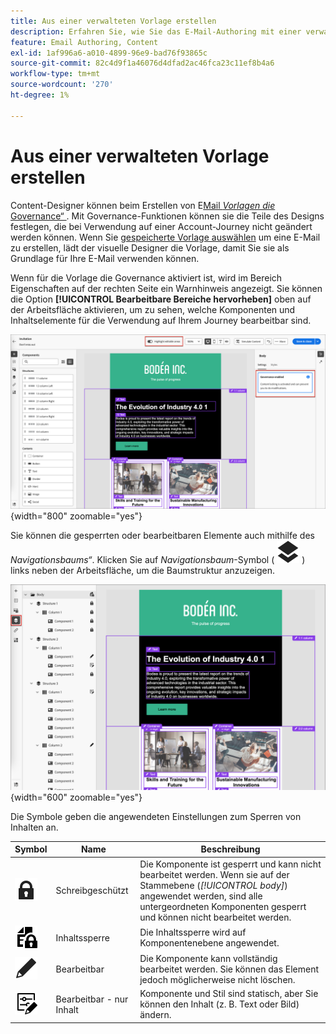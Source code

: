 ```yaml
---
title: Aus einer verwalteten Vorlage erstellen
description: Erfahren Sie, wie Sie das E-Mail-Authoring mit einer verwalteten Vorlage verwenden, die gesperrte Inhaltskomponenten enthält.
feature: Email Authoring, Content
exl-id: 1af996a6-a010-4899-96e9-bad76f93865c
source-git-commit: 82c4d9f1a46076d4dfad2ac46fca23c11ef8b4a6
workflow-type: tm+mt
source-wordcount: '270'
ht-degree: 1%

---
```


# Aus einer verwalteten Vorlage erstellen

Content-Designer können beim Erstellen von E[Mail _Vorlagen die_ Governance“ ](./template-content-governance.md). Mit Governance-Funktionen können sie die Teile des Designs festlegen, die bei Verwendung auf einer Account-Journey nicht geändert werden können. Wenn Sie [gespeicherte Vorlage auswählen](./email-authoring.md#select-a-template) um eine E-Mail zu erstellen, lädt der visuelle Designer die Vorlage, damit Sie sie als Grundlage für Ihre E-Mail verwenden können.

Wenn für die Vorlage die Governance aktiviert ist, wird im Bereich Eigenschaften auf der rechten Seite ein Warnhinweis angezeigt. Sie können die Option **[!UICONTROL Bearbeitbare Bereiche hervorheben]** oben auf der Arbeitsfläche aktivieren, um zu sehen, welche Komponenten und Inhaltselemente für die Verwendung auf Ihrem Journey bearbeitbar sind.

![Bearbeitbare Bereiche in einer verwalteten Vorlage anzeigen](./assets/email-designer-governed-highlight.png){width="800" zoomable="yes"}

Sie können die gesperrten oder bearbeitbaren Elemente auch mithilfe des _Navigationsbaums“_. Klicken Sie auf _Navigationsbaum_-Symbol ( ![Verknüpfungssymbol](../assets/do-not-localize/icon-navigation-tree.svg) ) links neben der Arbeitsfläche, um die Baumstruktur anzuzeigen.

![Bearbeitbare Bereiche in einer verwalteten Vorlage anzeigen](./assets/email-designer-governed-tree.png){width="600" zoomable="yes"}

Die Symbole geben die angewendeten Einstellungen zum Sperren von Inhalten an.

| Symbol | Name | Beschreibung |
|------|------|-------------|
| ![Schreibgeschütztes Symbol](../assets/do-not-localize/icon-tree-lock.svg) | Schreibgeschützt | Die Komponente ist gesperrt und kann nicht bearbeitet werden. Wenn sie auf der Stammebene (_[!UICONTROL body]_) angewendet werden, sind alle untergeordneten Komponenten gesperrt und können nicht bearbeitet werden. |
| ![Symbol für Inhaltsbearbeitung](../assets/do-not-localize/icon-tree-content-lock.svg) | Inhaltssperre | Die Inhaltssperre wird auf Komponentenebene angewendet. |
| ![Bearbeitbares Symbol](../assets/do-not-localize/icon-edit.svg) | Bearbeitbar | Die Komponente kann vollständig bearbeitet werden. Sie können das Element jedoch möglicherweise nicht löschen. |
| ![Symbol für Inhaltsbearbeitung](../assets/do-not-localize/icon-tree-edit-text.svg) | Bearbeitbar - nur Inhalt | Komponente und Stil sind statisch, aber Sie können den Inhalt (z. B. Text oder Bild) ändern. |
